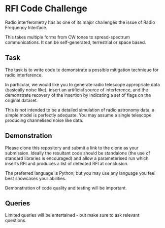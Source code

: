 RFI Code Challenge
==================

Radio interferometry has as one of its major challenges the issue of Radio Frequency Interface.

This takes multiple forms from CW tones to spread-spectrum communications. It can be self-generated, terrestrial or space based.

Task
----

The task is to write code to demonstrate a possible mitigation technique for radio interference.

In particular, we would like you to generate radio telescope appropriate data (basically noise like), insert an artificial source of interference, and the demonstrate recovery of the insertion by indicating a set of flags on the original dataset.

This is not intended to be a detailed simulation of radio astronomy data, a simple model is perfectly adequate. You may assume a single telescope producing channelised noise like data.

Demonstration
-------------

Please clone this repository and submit a link to the clone as your submission. Ideally the resultant code should be standalone (the use of standard libraries is encouraged) and allow a parameterised run which inserts RFI and produces a list of detected RFI at conclusion.

The preferred language is Python, but you may use any language you feel best showcases your abilities.

Demonstration of code quality and testing will be important.

Queries
-------

Limited queries will be entertained - but make sure to ask relevant questions.

